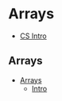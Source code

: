 # Arrays

* [CS Intro](/courses/csintro)

## Arrays

* [Arrays](/courses/csintro1/arrays)
    * [Intro](/courses/csintro1/arrays/intro)